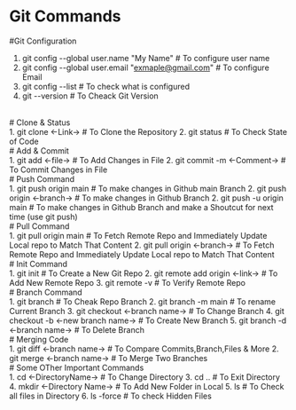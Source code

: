 # Git Commands 
#Git Configuration <br>
1. git config --global user.name "My Name" # To configure user name 
2. git config --global user.email "exmaple@gmail.com" # To configure Email
3. git config --list # To check what is configured 
4. git --version # To Cheack Git Version 
<br>
# Clone & Status <br>
1. git clone <-Link-> # To Clone the Repository
2. git status # To Check State of Code
<br>
# Add & Commit <br>
1. git add <-file-> # To Add Changes in File
2. git commit -m <-Comment-> # To Commit Changes in File
<br>
# Push Command <br>
1. git push origin main # To make changes in Github main Branch
2. git push origin <-branch-> # To make changes in Github Branch 
2. git push -u origin main # To make changes in Github Branch and make a Shoutcut for next time (use git push)
<br>
# Pull Command <br>
1. git pull origin main # To Fetch Remote Repo and Immediately Update Local repo to Match That Content
2. git pull origin <-branch-> # To Fetch Remote Repo and Immediately Update Local repo to Match That Content
<br>
# Init Command <br>
1. git init # To Create a New Git Repo
2. git remote add origin <-link-> # To Add New Remote Repo
3. git remote -v # To Verify Remote Repo
<br>
# Branch Command <br>
1. git branch # To Cheak Repo Branch 
2. git branch -m main # To rename Current Branch
3. git checkout <-branch name-> # To Change Branch
4. git checkout -b <-new branch name-> # To Create New Branch
5. git branch -d <-branch name-> # To Delete Branch
<br>
# Merging Code <br>
1. git diff <-branch name-> # To Compare Commits,Branch,Files & More
2. git merge <-branch name-> # To Merge Two Branches
<br>
# Some OTher Important Commands <br>
1. cd <-DirectoryName-> # To Change Directory
3. cd .. # To Exit Directory
4. mkdir <-Directory Name-> # To Add New Folder in Local 
5. ls # To Check all files in Directory 
6. ls -force # To check Hidden Files
